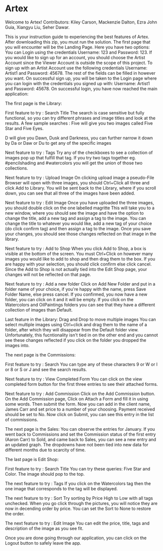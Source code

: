 # Artex
Welcome to Artex!
Contributors: Kiley Carson, Mackenzie Dalton, Ezra John Guia, Xiangyu Liu, Seher Dawar.

This is your instruction guide to experiencing the best features of Artex.
After downloading this zip, you must run the solution.
The first page that you will encounter will be the Landing Page.
Here you have two options:
You can Login using the credentials Username: 123 and Password: 123.
If you would like to sign up for an account, you should choose the Artist Account since the Viewer Account is outside the scope of this project.
To sign up with an Artist Account use the following credentials Username: Artist1 and Password: 45678. The rest of the fields can be filled in however you want.
On successful sign up, you will be taken to the Login page where you can login with the credentials you signed up with: Username: Artist1 and Password: 45678.
On successful login, you have now reached the main application:

The first page is the Library:

First feature to try : Search Title
The search is case sensitive but fully functional, so you can try different phrases and image titles and look at the results. A few sample searches :
Five will give you two images called Five Star and Five Eyes.

D will give you Dawn, Dusk and Darkness, you can further narrow it down by Da or Daw or Du to get any of the specific images

Next feature to try : Tags
Try any of the checkboxes to see a collection of images pop up that fulfill that tag.
If you try two tags together eg. #pencilshading and #watercolors you will get the union of those two collections.

Next feature to try : Upload Image
On clicking upload image a pseudo-File Browser will open with three images, you should Ctrl+Click all three and click Add to Library.
You will be sent back to the Library, where if you scroll down, you can see that all three of the images have been added.

Next feature to try : Edit Image
Once you have uploaded the three images, you should double click on the one labelled magritte
This will take you to a new window, where you should see the image and have the option to change the title, add a new tag and assign a tag to the image.
You can change the title to whatever you would like, add a new tag of your choice (do click confirm tag) and then assign a tag to the image.
Once you save your changes, you should see those changes reflected on that image in the library.

Next feature to try : Add to Shop
When you click Add to Shop, a box is visible at the bottom of the screen.
You must Ctrl+Click on however many images you would like to add to shop and then drag them to the box. If you are happy with your selection, you should click confirm else click cancel.
Since the Add to Shop is not actually tied into the Edit Shop page, your changes will not be reflected on that page.

Next feature to try : Add a new folder
Click on Add New Folder and put in a folder name of your choice, if you're happy with the name, press Save Folder Name, else press cancel. 
If you confirmed, you now have a new folder, you can click on it and it will be empty.
If you click on the Watercolors and OilPaintings folders you can see that they have a different collection of images than Default.

Last feature in the Library: Drag and Drop to move multiple images
You can select multiple images using Ctrl+click and drag them to the name of a folder, after which they will disappear from the Default folder view. Unfortunately, this fucntionality isn't tied in on the other end and you cannot see these changes reflected if you click on the folder you dropped the images into.



The next page is the Commissions:

First feature to try : Search 
You can type any of these characters 9 or W or I or 8 or S or J and see the search results.

Next feature to try : View Completed Form
You can click on the view completed form button for the first three entries to see their attached forms.

Next feature to try : Add Commission
Click on the Add Commission button.
On the Add Commission page, Click on Attach a Form and fill it in using some words. Then submit the form.
Now you can add in the client name, James Carr and set price to a number of your choosing. Payment received should be set to No.
Now click on Submit, you can see this entry in the list of commissions.


The next page is the Sales:
You can observe the entries for January. If you went back to Commissions and set the Commission status of the first entry (Aaron Carr) to Sold, and came back to Sales, you can see a new entry and an updated graph.
The dropdowns have not been tied into new data for different months due to scarcity of time.

The last page is Edit Shop:

First feature to try : Search Title
You can try these queries: Five Star and Color.
The image should pop to the top.

The next feature to try : Tags
If you click on the Watercolors tag then the one image that corresponds to the tag will be displayed.

The next feature to try : Sort
Try sorting by Price High to Low with all tags unchecked. When you go click through the pictures, you will notice they are now in decending order by price.
You can set the Sort to None to restore the order.

The next feature to try : Edit Image
You can edit the price, title, tags and description of the image as you see fit.

Once you are done going through our application, you can click on the Logout button to safely leave the app.



